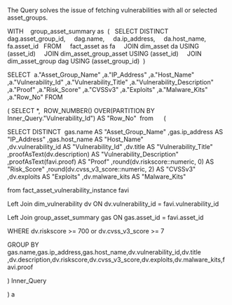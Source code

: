The Query solves the issue of fetching vulnerabilities with all or selected asset_groups.

WITH 
   group_asset_summary as 
 (
  SELECT DISTINCT
    dag.asset_group_id,
    dag.name,
    da.ip_address,
    da.host_name,
    fa.asset_id
  FROM
    fact_asset as fa
    JOIN dim_asset da USING (asset_id)
    JOIN dim_asset_group_asset USING (asset_id)
    JOIN dim_asset_group dag USING (asset_group_id)
 )


SELECT 
 a."Asset_Group_Name"
,a."IP_Address"
,a."Host_Name"
,a."Vulnerability_Id"
,a."Vulnerability_Title"
,a."Vulnerability_Description"
,a."Proof"
,a."Risk_Score"
,a."CVSSv3"
,a."Exploits"
,a."Malware_Kits"
,a."Row_No"
FROM

(
SELECT *,
 ROW_NUMBER() OVER(PARTITION BY Inner_Query."Vulnerability_Id") AS "Row_No"
 from
     (


SELECT DISTINCT 
 gas.name AS "Asset_Group_Name"
,gas.ip_address AS "IP_Address"
,gas.host_name AS "Host_Name"  
,dv.vulnerability_id AS "Vulnerability_Id"
,dv.title AS "Vulnerability_Title"
,proofAsText(dv.description) AS "Vulnerability_Description"
,proofAsText(favi.proof) AS "Proof"
,round(dv.riskscore::numeric, 0) AS "Risk_Score"
,round(dv.cvss_v3_score::numeric, 2) AS "CVSSv3"
,dv.exploits AS "Exploits"
,dv.malware_kits AS "Malware_Kits"

from fact_asset_vulnerability_instance favi 

Left Join dim_vulnerability dv ON dv.vulnerability_id = favi.vulnerability_id

Left Join group_asset_summary gas ON gas.asset_id = favi.asset_id

WHERE dv.riskscore >= 700 or dv.cvss_v3_score >= 7

GROUP BY gas.name,gas.ip_address,gas.host_name,dv.vulnerability_id,dv.title
        ,dv.description,dv.riskscore,dv.cvss_v3_score,dv.exploits,dv.malware_kits,favi.proof

) Inner_Query

) a
